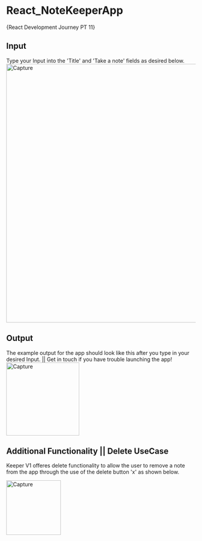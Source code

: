 # React_NoteKeeperApp
{React Development Journey PT 11}

## Input

Type your Input into the 'Title' and 'Take a note' fields as desired below. 
<img width="687" alt="Capture" src="https://user-images.githubusercontent.com/91548582/143622426-6485aeaa-42fb-4e1f-b736-694ca92ae0a0.PNG">

## Output

The example output for the app should look like this after you type in your desired Input. || Get in touch if you have trouble launching the app!
<img width="194" alt="Capture" src="https://user-images.githubusercontent.com/91548582/143622667-3e4a42fa-2072-427d-a1c2-34075234f332.PNG">

## Additional Functionality || Delete UseCase

Keeper V1 offeres delete functionality to allow the user to remove a note from the app through the use of the delete button 'x' as shown below.

<img width="145" alt="Capture" src="https://user-images.githubusercontent.com/91548582/143622848-43c2121e-aca6-4236-b0a6-d1d9bb3d514f.PNG">

